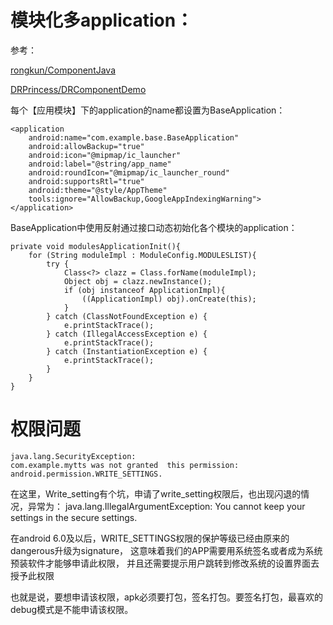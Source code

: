 
# 模块化多application：

参考：

[rongkun/ComponentJava](https://github.com/rongkun/ComponentJava)

[ DRPrincess/DRComponentDemo](https://github.com/DRPrincess/DRComponentDemo)


每个【应用模块】下的application的name都设置为BaseApplication：
``` 
<application
    android:name="com.example.base.BaseApplication"
    android:allowBackup="true"
    android:icon="@mipmap/ic_launcher"
    android:label="@string/app_name"
    android:roundIcon="@mipmap/ic_launcher_round"
    android:supportsRtl="true"
    android:theme="@style/AppTheme"
    tools:ignore="AllowBackup,GoogleAppIndexingWarning">
</application>
```
BaseApplication中使用反射通过接口动态初始化各个模块的application：
``` 
private void modulesApplicationInit(){
    for (String moduleImpl : ModuleConfig.MODULESLIST){
        try {
            Class<?> clazz = Class.forName(moduleImpl);
            Object obj = clazz.newInstance();
            if (obj instanceof ApplicationImpl){
                ((ApplicationImpl) obj).onCreate(this);
            }
        } catch (ClassNotFoundException e) {
            e.printStackTrace();
        } catch (IllegalAccessException e) {
            e.printStackTrace();
        } catch (InstantiationException e) {
            e.printStackTrace();
        }
    }
}
```

# 权限问题

``` 
java.lang.SecurityException: 
com.example.mytts was not granted  this permission: 
android.permission.WRITE_SETTINGS.
```

在这里，Write_setting有个坑，申请了write_setting权限后，也出现闪退的情况，异常为：
java.lang.IllegalArgumentException: You cannot keep your settings in the secure settings.

在android 6.0及以后，WRITE_SETTINGS权限的保护等级已经由原来的dangerous升级为signature，
这意味着我们的APP需要用系统签名或者成为系统预装软件才能够申请此权限，
并且还需要提示用户跳转到修改系统的设置界面去授予此权限

也就是说，要想申请该权限，apk必须要打包，签名打包。要签名打包，最喜欢的debug模式是不能申请该权限。













